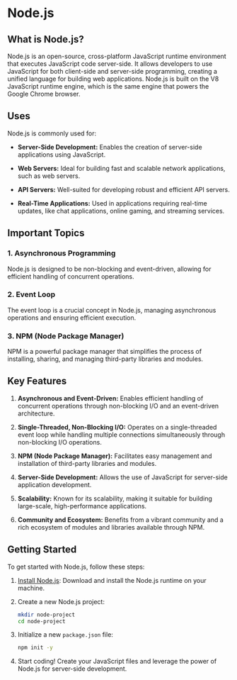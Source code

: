 # Node.js

## What is Node.js?

Node.js is an open-source, cross-platform JavaScript runtime environment that executes JavaScript code server-side. It allows developers to use JavaScript for both client-side and server-side programming, creating a unified language for building web applications. Node.js is built on the V8 JavaScript runtime engine, which is the same engine that powers the Google Chrome browser.

## Uses

Node.js is commonly used for:

- **Server-Side Development:** Enables the creation of server-side applications using JavaScript.
  
- **Web Servers:** Ideal for building fast and scalable network applications, such as web servers.

- **API Servers:** Well-suited for developing robust and efficient API servers.

- **Real-Time Applications:** Used in applications requiring real-time updates, like chat applications, online gaming, and streaming services.

## Important Topics

### 1. Asynchronous Programming

Node.js is designed to be non-blocking and event-driven, allowing for efficient handling of concurrent operations.

### 2. Event Loop

The event loop is a crucial concept in Node.js, managing asynchronous operations and ensuring efficient execution.

### 3. NPM (Node Package Manager)

NPM is a powerful package manager that simplifies the process of installing, sharing, and managing third-party libraries and modules.

## Key Features

1. **Asynchronous and Event-Driven:** Enables efficient handling of concurrent operations through non-blocking I/O and an event-driven architecture.

2. **Single-Threaded, Non-Blocking I/O:** Operates on a single-threaded event loop while handling multiple connections simultaneously through non-blocking I/O operations.

3. **NPM (Node Package Manager):** Facilitates easy management and installation of third-party libraries and modules.

4. **Server-Side Development:** Allows the use of JavaScript for server-side application development.

5. **Scalability:** Known for its scalability, making it suitable for building large-scale, high-performance applications.

6. **Community and Ecosystem:** Benefits from a vibrant community and a rich ecosystem of modules and libraries available through NPM.

## Getting Started

To get started with Node.js, follow these steps:

1. [Install Node.js](https://nodejs.org/): Download and install the Node.js runtime on your machine.

2. Create a new Node.js project:

    ```bash
    mkdir node-project
    cd node-project
    ```

3. Initialize a new `package.json` file:

    ```bash
    npm init -y
    ```

4. Start coding! Create your JavaScript files and leverage the power of Node.js for server-side development.
